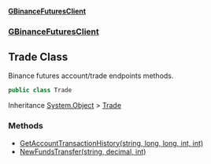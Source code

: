 #### [GBinanceFuturesClient](./index.md 'index')
### [GBinanceFuturesClient](./GBinanceFuturesClient.md 'GBinanceFuturesClient')
## Trade Class
Binance futures account/trade endpoints methods.  
```csharp
public class Trade
```
Inheritance [System.Object](https://docs.microsoft.com/en-us/dotnet/api/System.Object 'System.Object') &gt; [Trade](./GBinanceFuturesClient-Trade.md 'GBinanceFuturesClient.Trade')  
### Methods
- [GetAccountTransactionHistory(string, long, long, int, int)](./GBinanceFuturesClient-Trade-GetAccountTransactionHistory(string_long_long_int_int).md 'GBinanceFuturesClient.Trade.GetAccountTransactionHistory(string, long, long, int, int)')
- [NewFundsTransfer(string, decimal, int)](./GBinanceFuturesClient-Trade-NewFundsTransfer(string_decimal_int).md 'GBinanceFuturesClient.Trade.NewFundsTransfer(string, decimal, int)')
